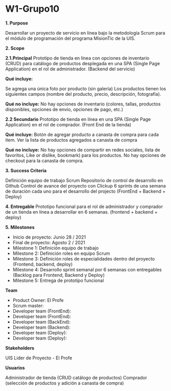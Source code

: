 # W1-Grupo10

<b>1. Purpose</b>

Desarrollar un proyecto de servicio en línea bajo la metodología Scrum para el módulo de programación del programa MisionTic de la UIS.

<b>2. Scope</b>

<b>2.1.Principal</b>
Prototipo de tienda en línea con opciones de inventario (CRUD) para catálogo de productos desplegada en una SPA (Single Page Application) en el rol de administrador. (Backend del servicio)

<b>Qué incluye:</b>

Se agrega una única foto por producto (sin galería)
Los productos tienen los siguientes campos (nombre del producto, precio, descripción, fotografía).

<b>Qué no incluye:</b>
No hay opciones de inventario (colores, tallas, productos disponibles, opciones de envio, opciones de pago, etc.)

<b>2.2 Secundario</b>
Prototipo de tienda en línea en una SPA (Single Page Application) en el rol de comprador. (Front End de la tienda)

<b>Qué incluye:</b>
Botón de agregar producto a canasta de compra para cada item.
Ver la lista de productos agregados a canasta de compra

<b>Qué no incluye:</b>
No hay opciones de compartir en redes sociales, lista de favoritos, Like or dislike, bookmark) para los productos.
No hay opciones de checkout para la canasta de compra.

<b>3. Success Criteria</b>

Definición equipo de trabajo Scrum
Repositorio de control de desarrollo en Github
Control de avance del proyecto con Clickup
6 sprints de una semana de duración cada uno para el desarrollo del projecto (FrontEnd + Backend + Deploy)

<b>4. Entregable</b>
Prototipo funcional para el rol de administrador y comprador de un tienda en línea a desarrollar en 6 semanas. (frontend + backend + deploy)

<b>5. Milestones</b>

<ul>
  <li>Inicio de proyecto: Junio 28 / 2021</li>
  <li>Final de proyecto: Agosto 2 / 2021</li>
  <li>Milestone 1: Definición equipo de trabajo</li>
  <li>Milestone 2: Definición roles en equipo Scrum</li>
  <li>Milestone 3: Definición roles de especialidades dentro del proyecto (Frontend, backend, deploy)</li>
  <li>Milestone 4: Desarrollo sprint semanal por 6 semanas con entregables (Backlog para Frontend, Backend y Deploy)</li>
  <li>Milestone 5: Entrega de prototipo funcional
</li>
</ul>

<b>Team</b>

<ul>
  <li>Product Owner: El Profe</li>
  <li>Scrum master: </li>
  <li>Developer team (FrontEnd):</li>
  <li>Developer team (FrontEnd):</li>
  <li>Developer team (BackEnd):</li>
  <li>Developer team (Backend):</li>
  <li>Developer team (Deploy):</li>
  <li>Developer team (Deploy):</li>
</ul>

<b>Stakeholders</b>

UIS Lider de Proyecto - El Profe

<b>Usuarios</b>

Administrador de tienda (CRUD catálogo de productos)
Comprador (selección de productos y adición a canasta de compra)
